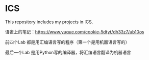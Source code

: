 # ICS
This repository includes my projects in ICS.


语雀上的笔记：https://www.yuque.com/cookie-5dtyt/dh33z7/ub10os

前四个Lab 都是用汇编语言写的程序（第一个是用机器语言写的）

最后一个Lab 是用Python写的编译器，将汇编语言翻译为机器语言
